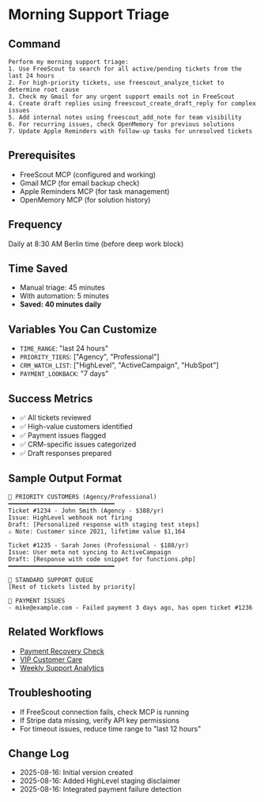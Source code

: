 # Morning Support Triage

## Command
```
Perform my morning support triage:
1. Use FreeScout to search for all active/pending tickets from the last 24 hours
2. For high-priority tickets, use freescout_analyze_ticket to determine root cause
3. Check my Gmail for any urgent support emails not in FreeScout
4. Create draft replies using freescout_create_draft_reply for complex issues
5. Add internal notes using freescout_add_note for team visibility
6. For recurring issues, check OpenMemory for previous solutions
7. Update Apple Reminders with follow-up tasks for unresolved tickets
```

## Prerequisites
- FreeScout MCP (configured and working)
- Gmail MCP (for email backup check)
- Apple Reminders MCP (for task management)
- OpenMemory MCP (for solution history)

## Frequency
Daily at 8:30 AM Berlin time (before deep work block)

## Time Saved
- Manual triage: 45 minutes
- With automation: 5 minutes
- **Saved: 40 minutes daily**

## Variables You Can Customize
- `TIME_RANGE`: "last 24 hours" 
- `PRIORITY_TIERS`: ["Agency", "Professional"]
- `CRM_WATCH_LIST`: ["HighLevel", "ActiveCampaign", "HubSpot"]
- `PAYMENT_LOOKBACK`: "7 days"

## Success Metrics
- ✅ All tickets reviewed
- ✅ High-value customers identified
- ✅ Payment issues flagged
- ✅ CRM-specific issues categorized
- ✅ Draft responses prepared

## Sample Output Format
```
🎯 PRIORITY CUSTOMERS (Agency/Professional)
━━━━━━━━━━━━━━━━━━━━━━━━━━━━━━
Ticket #1234 - John Smith (Agency - $388/yr)
Issue: HighLevel webhook not firing
Draft: [Personalized response with staging test steps]
⚠️ Note: Customer since 2021, lifetime value $1,164

Ticket #1235 - Sarah Jones (Professional - $188/yr) 
Issue: User meta not syncing to ActiveCampaign
Draft: [Response with code snippet for functions.php]
━━━━━━━━━━━━━━━━━━━━━━━━━━━━━━

📍 STANDARD SUPPORT QUEUE
[Rest of tickets listed by priority]

🚨 PAYMENT ISSUES
- mike@example.com - Failed payment 3 days ago, has open ticket #1236
```

## Related Workflows
- [Payment Recovery Check](./payment-recovery.md)
- [VIP Customer Care](../on-demand/customer-research.md)
- [Weekly Support Analytics](../weekly/support-analytics.md)

## Troubleshooting
- If FreeScout connection fails, check MCP is running
- If Stripe data missing, verify API key permissions
- For timeout issues, reduce time range to "last 12 hours"

## Change Log
- 2025-08-16: Initial version created
- 2025-08-16: Added HighLevel staging disclaimer
- 2025-08-16: Integrated payment failure detection

